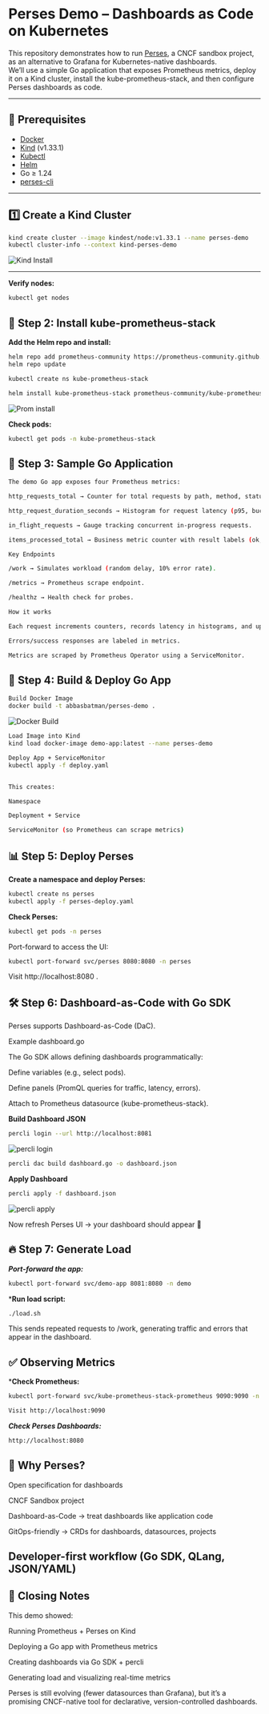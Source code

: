 # Perses Demo – Dashboards as Code on Kubernetes

This repository demonstrates how to run [Perses](https://perses.dev/), a CNCF sandbox project, as an alternative to Grafana for Kubernetes-native dashboards.  
We’ll use a simple Go application that exposes Prometheus metrics, deploy it on a Kind cluster, install the kube-prometheus-stack, and then configure Perses dashboards as code.

---

## 🚀 Prerequisites

- [Docker](https://docs.docker.com/get-docker/)
- [Kind](https://kind.sigs.k8s.io/) (v1.33.1)
- [Kubectl](https://kubernetes.io/docs/tasks/tools/)
- [Helm](https://helm.sh/docs/intro/install/)
- Go ≥ 1.24
- [perses-cli](https://github.com/perses/perses/releases)

---

## 1️⃣ Create a Kind Cluster

```bash
kind create cluster --image kindest/node:v1.33.1 --name perses-demo
kubectl cluster-info --context kind-perses-demo
```

![Kind Install](./images/Kind-Install.png)


---


**Verify nodes:**
```bash
kubectl get nodes
```



## 📡 Step 2: Install kube-prometheus-stack

**Add the Helm repo and install:**
```bash
helm repo add prometheus-community https://prometheus-community.github.io/helm-charts
helm repo update

kubectl create ns kube-prometheus-stack

helm install kube-prometheus-stack prometheus-community/kube-prometheus-stack -n kube-prometheus-stack
```
![Prom install](./images/Prom-install.png)

**Check pods:**
```bash
kubectl get pods -n kube-prometheus-stack
```

## 📝 Step 3: Sample Go Application
```bash
The demo Go app exposes four Prometheus metrics:

http_requests_total → Counter for total requests by path, method, status.

http_request_duration_seconds → Histogram for request latency (p95, buckets).

in_flight_requests → Gauge tracking concurrent in-progress requests.

items_processed_total → Business metric counter with result labels (ok, error).

Key Endpoints

/work → Simulates workload (random delay, 10% error rate).

/metrics → Prometheus scrape endpoint.

/healthz → Health check for probes.

How it works

Each request increments counters, records latency in histograms, and updates gauges.

Errors/success responses are labeled in metrics.

Metrics are scraped by Prometheus Operator using a ServiceMonitor.
```
## 🐳 Step 4: Build & Deploy Go App
```bash
Build Docker Image
docker build -t abbasbatman/perses-demo .
```
![Docker Build](./images/Prom-install.png)
```bash
Load Image into Kind
kind load docker-image demo-app:latest --name perses-demo

Deploy App + ServiceMonitor
kubectl apply -f deploy.yaml


This creates:

Namespace

Deployment + Service

ServiceMonitor (so Prometheus can scrape metrics)
```
## 📊 Step 5: Deploy Perses

**Create a namespace and deploy Perses:**
```bash
kubectl create ns perses
kubectl apply -f perses-deploy.yaml
```


**Check Perses:**
```bash
kubectl get pods -n perses
```

Port-forward to access the UI:
```bash
kubectl port-forward svc/perses 8080:8080 -n perses
```

Visit http://localhost:8080
.

## 🛠️ Step 6: Dashboard-as-Code with Go SDK

Perses supports Dashboard-as-Code (DaC).

Example dashboard.go

The Go SDK allows defining dashboards programmatically:

Define variables (e.g., select pods).

Define panels (PromQL queries for traffic, latency, errors).

Attach to Prometheus datasource (kube-prometheus-stack).

**Build Dashboard JSON**
```bash
percli login --url http://localhost:8081
```

![percli login](./images/percli-login.png)

```bash
percli dac build dashboard.go -o dashboard.json
```
**Apply Dashboard**

```bash
percli apply -f dashboard.json
```

![percli apply](./images/percli-apply.png)

Now refresh Perses UI → your dashboard should appear 🎉

## 🔥 Step 7: Generate Load

***Port-forward the app:***
```bash
kubectl port-forward svc/demo-app 8081:8080 -n demo
```

***Run load script:**
```bash
./load.sh
```

This sends repeated requests to /work, generating traffic and errors that appear in the dashboard.

## ✅ Observing Metrics

***Check Prometheus:**
```bash
kubectl port-forward svc/kube-prometheus-stack-prometheus 9090:9090 -n kube-prometheus-stack
```
```bash
Visit http://localhost:9090
```

***Check Perses Dashboards:***
```bash
http://localhost:8080
```
## 📖 Why Perses?

Open specification for dashboards

CNCF Sandbox project

Dashboard-as-Code → treat dashboards like application code

GitOps-friendly → CRDs for dashboards, datasources, projects

Developer-first workflow (Go SDK, QLang, JSON/YAML)
---
## 🏁 Closing Notes

This demo showed:

Running Prometheus + Perses on Kind

Deploying a Go app with Prometheus metrics

Creating dashboards via Go SDK + percli

Generating load and visualizing real-time metrics

Perses is still evolving (fewer datasources than Grafana), but it’s a promising CNCF-native tool for declarative, version-controlled dashboards.